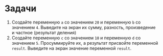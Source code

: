 # Задачи

1. Создайте переменную `a` со значением `20` и переменную `b` со значением `4`. Выведите на экран их сумму, разность, произведение и частное (результат деления)
2. Создайте переменную `c` со значением `10` и переменную `d` со значением `5`. Просуммируйте их, а результат присвойте переменной `result`. Выведите на экран значение переменной `result`.
